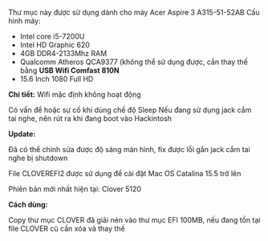 Thư mục này được sử dụng dành cho máy Acer Aspire 3 A315-51-52AB
Cấu hình máy:

* Intel core i5-7200U
* Intel HD Graphic 620
* 4GB DDR4-2133Mhz RAM
* Qualcomm Atheros QCA9377 (không thể sử dụng được, cần thay thế bằng **USB Wifi Comfast 810N**
* 15.6 Inch 1080 Full HD

**Chi tiết:**
Wifi mặc định không hoạt động

Có vấn đề hoặc sự cố khi dùng chế độ Sleep
Nếu đang sử dụng jack cắm tai nghe, nên rút ra khi đang boot vào Hackintosh

**Update:**

Đã có thể chỉnh sửa được độ sáng màn hình, fix được lỗi gắn jack cắm tai nghe bị shutdown

File CLOVEREFI2 được sử dụng để cài đặt Mac OS Catalina 15.5 trở lên

Phiên bản mới nhất hiện tại: Clover 5120

**Cách dùng:**

Copy thư mục CLOVER đã giải nén vào thư mục EFI 100MB, nếu đang tồn tại file CLOVER cũ cần xóa và thay thế
